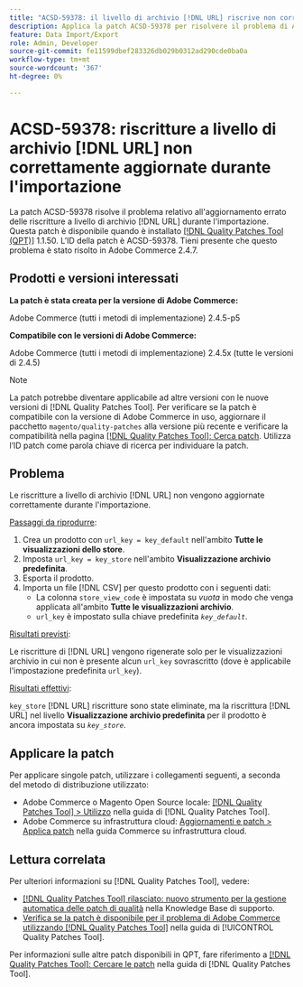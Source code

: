 ```yaml
---
title: "ACSD-59378: il livello di archivio [!DNL URL] riscrive non correttamente aggiornato durante l'importazione"
description: Applica la patch ACSD-59378 per risolvere il problema di Adobe Commerce per cui le riscritture a livello di archivio [!DNL URL] non vengono aggiornate correttamente durante l'importazione.
feature: Data Import/Export
role: Admin, Developer
source-git-commit: fe11599dbef283326db029b0312ad290cde0ba0a
workflow-type: tm+mt
source-wordcount: '367'
ht-degree: 0%

---
```


# ACSD-59378: riscritture a livello di archivio [!DNL URL] non correttamente aggiornate durante l&#39;importazione

La patch ACSD-59378 risolve il problema relativo all&#39;aggiornamento errato delle riscritture a livello di archivio [!DNL URL] durante l&#39;importazione. Questa patch è disponibile quando è installato [[!DNL Quality Patches Tool (QPT)]](https://experienceleague.adobe.com/it/docs/commerce-knowledge-base/kb/announcements/commerce-announcements/magento-quality-patches-released-new-tool-to-self-serve-quality-patches) 1.1.50. L’ID della patch è ACSD-59378. Tieni presente che questo problema è stato risolto in Adobe Commerce 2.4.7.

## Prodotti e versioni interessati

**La patch è stata creata per la versione di Adobe Commerce:**

Adobe Commerce (tutti i metodi di implementazione) 2.4.5-p5

**Compatibile con le versioni di Adobe Commerce:**

Adobe Commerce (tutti i metodi di implementazione) 2.4.5x (tutte le versioni di 2.4.5)

>[!NOTE]
>
>La patch potrebbe diventare applicabile ad altre versioni con le nuove versioni di [!DNL Quality Patches Tool]. Per verificare se la patch è compatibile con la versione di Adobe Commerce in uso, aggiornare il pacchetto `magento/quality-patches` alla versione più recente e verificare la compatibilità nella pagina [[!DNL Quality Patches Tool]: Cerca patch](https://experienceleague.adobe.com/tools/commerce-quality-patches/index.html?lang=it). Utilizza l’ID patch come parola chiave di ricerca per individuare la patch.

## Problema

Le riscritture a livello di archivio [!DNL URL] non vengono aggiornate correttamente durante l&#39;importazione.

<u>Passaggi da riprodurre</u>:

1. Crea un prodotto con `url_key = key_default` nell&#39;ambito **Tutte le visualizzazioni dello store**.
1. Imposta `url_key = key_store` nell&#39;ambito **Visualizzazione archivio predefinita**.
1. Esporta il prodotto.
1. Importa un file [!DNL CSV] per questo prodotto con i seguenti dati:
   * La colonna `store_view_code` è impostata su *vuota* in modo che venga applicata all&#39;ambito **Tutte le visualizzazioni archivio**.
   * `url_key` è impostato sulla chiave predefinita *`key_default`*.

<u>Risultati previsti</u>:

Le riscritture di [!DNL URL] vengono rigenerate solo per le visualizzazioni archivio in cui non è presente alcun `url_key` sovrascritto (dove è applicabile l&#39;impostazione predefinita `url_key`).

<u>Risultati effettivi</u>:

`key_store` [!DNL URL] riscritture sono state eliminate, ma la riscrittura [!DNL URL] nel livello **Visualizzazione archivio predefinita** per il prodotto è ancora impostata su *`key_store`*.

## Applicare la patch

Per applicare singole patch, utilizzare i collegamenti seguenti, a seconda del metodo di distribuzione utilizzato:

* Adobe Commerce o Magento Open Source locale: [[!DNL Quality Patches Tool] > Utilizzo](/help/tools/quality-patches-tool/usage.md) nella guida di [!DNL Quality Patches Tool].
* Adobe Commerce su infrastruttura cloud: [Aggiornamenti e patch > Applica patch](https://experienceleague.adobe.com/docs/commerce-cloud-service/user-guide/develop/upgrade/apply-patches.html?lang=it) nella guida Commerce su infrastruttura cloud.

## Lettura correlata

Per ulteriori informazioni su [!DNL Quality Patches Tool], vedere:

* [[!DNL Quality Patches Tool] rilasciato: nuovo strumento per la gestione automatica delle patch di qualità](https://experienceleague.adobe.com/it/docs/commerce-knowledge-base/kb/announcements/commerce-announcements/magento-quality-patches-released-new-tool-to-self-serve-quality-patches) nella Knowledge Base di supporto.
* [Verifica se la patch è disponibile per il problema di Adobe Commerce utilizzando  [!DNL Quality Patches Tool]](/help/tools/quality-patches-tool/patches-available-in-qpt/check-patch-for-magento-issue-with-magento-quality-patches.md) nella guida di [!UICONTROL Quality Patches Tool].


Per informazioni sulle altre patch disponibili in QPT, fare riferimento a [[!DNL Quality Patches Tool]: Cercare le patch](https://experienceleague.adobe.com/tools/commerce-quality-patches/index.html?lang=it) nella guida di [!DNL Quality Patches Tool].
